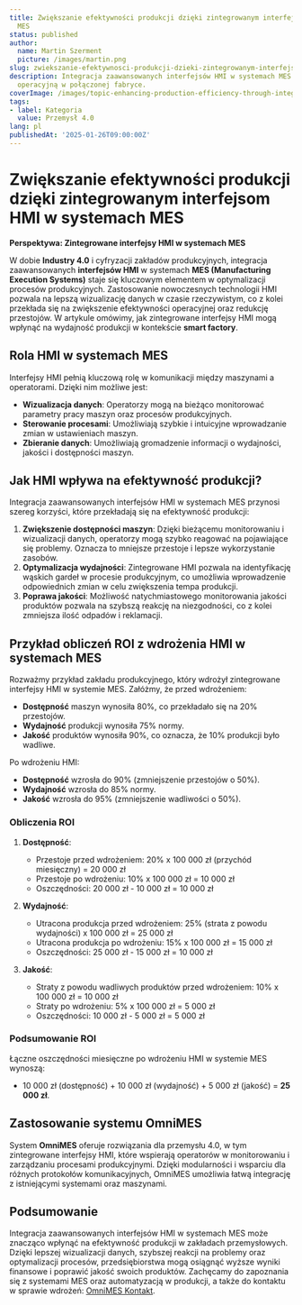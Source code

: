 ```yaml
---
title: Zwiększanie efektywności produkcji dzięki zintegrowanym interfejsom HMI w systemach
  MES
status: published
author:
  name: Martin Szerment
  picture: /images/martin.png
slug: zwiekszanie-efektywnosci-produkcji-dzieki-zintegrowanym-interfejsom-hmi-w-systemach-mes
description: Integracja zaawansowanych interfejsów HMI w systemach MES poprawia efektywność
  operacyjną w połączonej fabryce.
coverImage: /images/topic-enhancing-production-efficiency-through-integrated-hmi-interfaces-in-mes-systems-for-a-connected-factory-this-topi.png
tags:
- label: Kategoria
  value: Przemysł 4.0
lang: pl
publishedAt: '2025-01-26T09:00:00Z'
---
```

# Zwiększanie efektywności produkcji dzięki zintegrowanym interfejsom HMI w systemach MES

**Perspektywa: Zintegrowane interfejsy HMI w systemach MES**

W dobie **Industry 4.0** i cyfryzacji zakładów produkcyjnych, integracja zaawansowanych **interfejsów HMI** w systemach **MES (Manufacturing Execution Systems)** staje się kluczowym elementem w optymalizacji procesów produkcyjnych. Zastosowanie nowoczesnych technologii HMI pozwala na lepszą wizualizację danych w czasie rzeczywistym, co z kolei przekłada się na zwiększenie efektywności operacyjnej oraz redukcję przestojów. W artykule omówimy, jak zintegrowane interfejsy HMI mogą wpłynąć na wydajność produkcji w kontekście **smart factory**.

## Rola HMI w systemach MES

Interfejsy HMI pełnią kluczową rolę w komunikacji między maszynami a operatorami. Dzięki nim możliwe jest:

- **Wizualizacja danych**: Operatorzy mogą na bieżąco monitorować parametry pracy maszyn oraz procesów produkcyjnych.
- **Sterowanie procesami**: Umożliwiają szybkie i intuicyjne wprowadzanie zmian w ustawieniach maszyn.
- **Zbieranie danych**: Umożliwiają gromadzenie informacji o wydajności, jakości i dostępności maszyn.

## Jak HMI wpływa na efektywność produkcji?

Integracja zaawansowanych interfejsów HMI w systemach MES przynosi szereg korzyści, które przekładają się na efektywność produkcji:

1. **Zwiększenie dostępności maszyn**: Dzięki bieżącemu monitorowaniu i wizualizacji danych, operatorzy mogą szybko reagować na pojawiające się problemy. Oznacza to mniejsze przestoje i lepsze wykorzystanie zasobów.
2. **Optymalizacja wydajności**: Zintegrowane HMI pozwala na identyfikację wąskich gardeł w procesie produkcyjnym, co umożliwia wprowadzenie odpowiednich zmian w celu zwiększenia tempa produkcji.
3. **Poprawa jakości**: Możliwość natychmiastowego monitorowania jakości produktów pozwala na szybszą reakcję na niezgodności, co z kolei zmniejsza ilość odpadów i reklamacji.

## Przykład obliczeń ROI z wdrożenia HMI w systemach MES

Rozważmy przykład zakładu produkcyjnego, który wdrożył zintegrowane interfejsy HMI w systemie MES. Załóżmy, że przed wdrożeniem:
- **Dostępność** maszyn wynosiła 80%, co przekładało się na 20% przestojów.
- **Wydajność** produkcji wynosiła 75% normy.
- **Jakość** produktów wynosiła 90%, co oznacza, że 10% produkcji było wadliwe.

Po wdrożeniu HMI:
- **Dostępność** wzrosła do 90% (zmniejszenie przestojów o 50%).
- **Wydajność** wzrosła do 85% normy.
- **Jakość** wzrosła do 95% (zmniejszenie wadliwości o 50%).

### Obliczenia ROI

1. **Dostępność**:
   - Przestoje przed wdrożeniem: 20% x 100 000 zł (przychód miesięczny) = 20 000 zł
   - Przestoje po wdrożeniu: 10% x 100 000 zł = 10 000 zł
   - Oszczędności: 20 000 zł - 10 000 zł = 10 000 zł

2. **Wydajność**:
   - Utracona produkcja przed wdrożeniem: 25% (strata z powodu wydajności) x 100 000 zł = 25 000 zł
   - Utracona produkcja po wdrożeniu: 15% x 100 000 zł = 15 000 zł
   - Oszczędności: 25 000 zł - 15 000 zł = 10 000 zł

3. **Jakość**:
   - Straty z powodu wadliwych produktów przed wdrożeniem: 10% x 100 000 zł = 10 000 zł
   - Straty po wdrożeniu: 5% x 100 000 zł = 5 000 zł
   - Oszczędności: 10 000 zł - 5 000 zł = 5 000 zł

### Podsumowanie ROI

Łączne oszczędności miesięczne po wdrożeniu HMI w systemie MES wynoszą:
- 10 000 zł (dostępność) + 10 000 zł (wydajność) + 5 000 zł (jakość) = **25 000 zł**.

## Zastosowanie systemu OmniMES

System **OmniMES** oferuje rozwiązania dla przemysłu 4.0, w tym zintegrowane interfejsy HMI, które wspierają operatorów w monitorowaniu i zarządzaniu procesami produkcyjnymi. Dzięki modularności i wsparciu dla różnych protokołów komunikacyjnych, OmniMES umożliwia łatwą integrację z istniejącymi systemami oraz maszynami.

## Podsumowanie

Integracja zaawansowanych interfejsów HMI w systemach MES może znacząco wpłynąć na efektywność produkcji w zakładach przemysłowych. Dzięki lepszej wizualizacji danych, szybszej reakcji na problemy oraz optymalizacji procesów, przedsiębiorstwa mogą osiągnąć wyższe wyniki finansowe i poprawić jakość swoich produktów. Zachęcamy do zapoznania się z systemami MES oraz automatyzacją w produkcji, a także do kontaktu w sprawie wdrożeń: [OmniMES Kontakt](https://www.omnimes.com/pl/kontakt).
